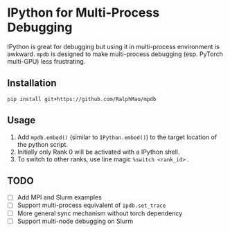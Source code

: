 # IPython for Multi-Process Debugging

IPython is great for debugging but using it in multi-process environment is awkward. `mpdb` is designed to make multi-process debugging (esp. PyTorch multi-GPU) less frustrating.

## Installation

 ```
 pip install git+https://github.com/RalphMao/mpdb
 ```

## Usage

 1. Add `mpdb.embed()` (similar to `IPython.embed()`) to the target location of the python script.
 2. Initially only Rank 0 will be activated with a IPython shell.
 3. To switch to other ranks, use line magic `%switch <rank_id>` .



## TODO

 - [ ] Add MPI and Slurm examples
 - [ ] Support multi-process equivalent of `ipdb.set_trace`
 - [ ] More general sync mechanism without torch dependency
 - [ ] Support multi-node debugging on Slurm
